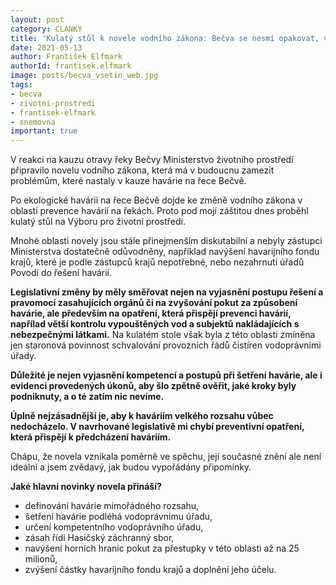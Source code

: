 ```yaml
---
layout: post
category: CLANKY
title: 'Kulatý stůl k novele vodního zákona: Bečva se nesmí opakovat, v novele zákona chybí preventivní opatření, aby k velkým haváriím nedocházelo'
date: 2021-05-13
author: František Elfmark
authorId: frantisek.elfmark
image: posts/becva_vsetin_web.jpg
tags: 
- becva
- zivotni-prostredi
- frantisek-elfmark
- snemovna
important: true
---
```


V reakci na kauzu otravy řeky Bečvy Ministerstvo životního prostředí připravilo novelu vodního zákona, která má v budoucnu zamezit problémům, které nastaly v kauze havárie na řece Bečvě.

Po ekologické havárii na řece Bečvě dojde ke změně vodního zákona v oblasti prevence havárií na řekách. Proto pod mojí záštitou dnes proběhl kulatý stůl na Výboru pro životní prostředí.

Mnohé oblasti novely jsou stále přinejmenším diskutabilní a nebyly zástupci Ministerstva dostatečně odůvodněny, například navýšení havarijního fondu krajů, které je podle zástupců krajů nepotřebné, nebo nezahrnutí úřadů Povodí do řešení havárií.

**Legislativní změny by měly směřovat nejen na vyjasnění postupu řešení a pravomocí zasahujících orgánů či na zvyšování pokut za způsobení havárie, ale především na opatření, která přispějí prevenci havárií, napřílad větší kontrolu vypouštěných vod a subjektů nakládajících s nebezpečnými látkami.** Na kulatém stole však byla z této oblasti zmíněna jen staronová povinnost schvalování provozních řádů čistíren vodoprávními úřady.

**Důležité je nejen vyjasnění kompetencí a postupů při šetření havárie, ale i evidenci provedených úkonů, aby šlo zpětně ověřit, jaké kroky byly podniknuty, a o té zatím nic nevíme.**

**Úplně nejzásadnější je, aby k haváriím velkého rozsahu vůbec nedocházelo. V navrhované legislativě mi chybí preventivní opatření, která přispějí k předcházení haváriím.** 

Chápu, že novela vznikala poměrně ve spěchu, její současné znění ale není ideální a jsem zvědavý, jak budou vypořádány připomínky. 


**Jaké hlavní novinky novela přináší?**
* definování havárie mimořádného rozsahu,
* šetření havárie podléhá vodoprávnímu úřadu,
* určení kompetentního vodoprávního úřadu,
* zásah řídí Hasičský záchranný sbor,
* navýšení horních hranic pokut za přestupky v této oblasti až na 25 milionů,
* zvýšení částky havarijního fondu krajů a doplnění jeho účelu.

